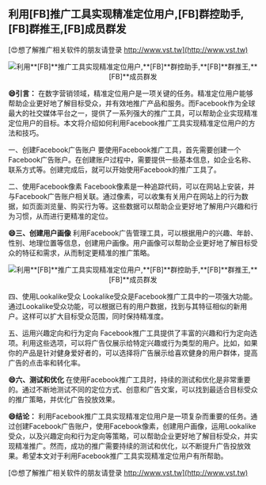 ## **利用**[FB]**推广工具实现精准定位用户,**[FB]**群控助手,**[FB]**群推王,**[FB]**成员群发**

[😍想了解推广相关软件的朋友请登录 http://www.vst.tw](http://www.vst.tw)

 <center><img src="https://vst.tw/MP4/tuiguang/png/1.png" alt="利用**[FB]**推广工具实现精准定位用户,**[FB]**群控助手,**[FB]**群推王,**[FB]**成员群发"></center>

**😄引言：**
在数字营销领域，精准定位用户是一项关键的任务。精准定位用户能够帮助企业更好地了解目标受众，并有效地推广产品和服务。而Facebook作为全球最大的社交媒体平台之一，提供了一系列强大的推广工具，可以帮助企业实现精准定位用户的目标。本文将介绍如何利用Facebook推广工具实现精准定位用户的方法和技巧。

一、创建Facebook广告账户
要使用Facebook推广工具，首先需要创建一个Facebook广告账户。在创建账户过程中，需要提供一些基本信息，如企业名称、联系方式等。创建完成后，就可以开始使用Facebook的推广工具了。

二、使用Facebook像素
Facebook像素是一种追踪代码，可以在网站上安装，并与Facebook广告账户相关联。通过像素，可以收集有关用户在网站上的行为数据，如页面浏览量、购买行为等。这些数据可以帮助企业更好地了解用户兴趣和行为习惯，从而进行更精准的定位。

**😄三、创建用户画像**
利用Facebook广告管理工具，可以根据用户的兴趣、年龄、性别、地理位置等信息，创建用户画像。用户画像可以帮助企业更好地了解目标受众的特征和需求，从而制定更精准的推广策略。

 <center><img src="https://vst.tw/MP4/tuiguang/png/3.png" alt="利用**[FB]**推广工具实现精准定位用户,**[FB]**群控助手,**[FB]**群推王,**[FB]**成员群发"></center>

四、使用Lookalike受众
Lookalike受众是Facebook推广工具中的一项强大功能。通过Lookalike受众功能，可以根据已有的用户数据，找到与其特征相似的新用户。这样可以扩大目标受众范围，同时保持精准度。

五、运用兴趣定向和行为定向
Facebook推广工具提供了丰富的兴趣和行为定向选项。利用这些选项，可以将广告仅展示给特定兴趣或行为类型的用户。比如，如果你的产品是针对健身爱好者的，可以选择将广告展示给喜欢健身的用户群体，提高广告的点击率和转化率。

**😄六、测试和优化**
在使用Facebook推广工具时，持续的测试和优化是非常重要的。通过不断地测试不同的定位方式、创意和广告文案，可以找到最适合目标受众的推广策略，并优化广告投放效果。

**😄结论：**
利用Facebook推广工具实现精准定位用户是一项复杂而重要的任务。通过创建Facebook广告账户，使用Facebook像素，创建用户画像，运用Lookalike受众，以及兴趣定向和行为定向等策略，可以帮助企业更好地了解目标受众，并实现精准推广。然而，成功的推广需要持续的测试和优化，以不断提升广告投放效果。希望本文对于利用Facebook推广工具实现精准定位用户有所帮助。

[😍想了解推广相关软件的朋友请登录 http://www.vst.tw](http://www.vst.tw)



